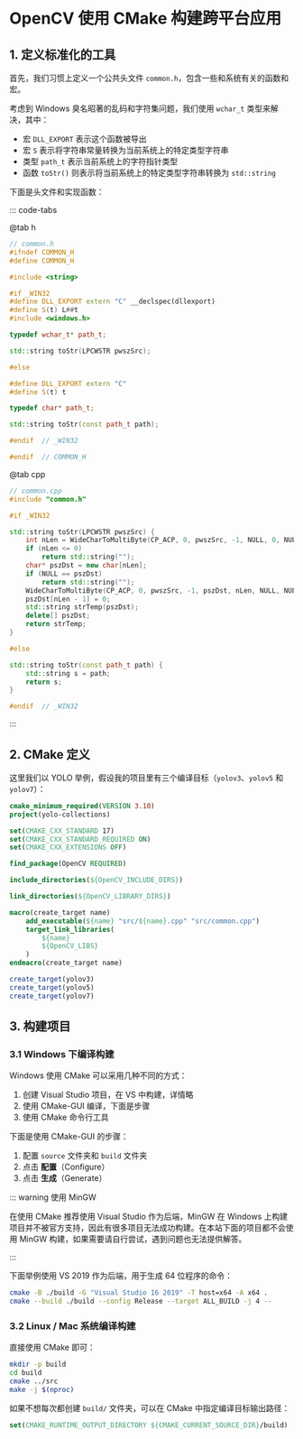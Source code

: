 # OpenCV 使用 CMake 构建跨平台应用

## 1. 定义标准化的工具

首先，我们习惯上定义一个公共头文件 `common.h`，包含一些和系统有关的函数和宏。

考虑到 Windows 臭名昭著的乱码和字符集问题，我们使用 `wchar_t` 类型来解决，其中：
- 宏 `DLL_EXPORT` 表示这个函数被导出
- 宏 `S` 表示将字符串常量转换为当前系统上的特定类型字符串
- 类型 `path_t` 表示当前系统上的字符指针类型
- 函数 `toStr()` 则表示将当前系统上的特定类型字符串转换为 `std::string`

下面是头文件和实现函数：

::: code-tabs

@tab h

```cpp
// common.h
#ifndef COMMON_H
#define COMMON_H

#include <string>

#if _WIN32
#define DLL_EXPORT extern "C" __declspec(dllexport)
#define S(t) L##t
#include <windows.h>

typedef wchar_t* path_t;

std::string toStr(LPCWSTR pwszSrc);

#else

#define DLL_EXPORT extern "C"
#define S(t) t

typedef char* path_t;

std::string toStr(const path_t path);

#endif  // _WIN32

#endif  // COMMON_H
```

@tab cpp

```cpp
// common.cpp
#include "common.h"

#if _WIN32

std::string toStr(LPCWSTR pwszSrc) {
    int nLen = WideCharToMultiByte(CP_ACP, 0, pwszSrc, -1, NULL, 0, NULL, NULL);
    if (nLen <= 0)
        return std::string("");
    char* pszDst = new char[nLen];
    if (NULL == pszDst)
        return std::string("");
    WideCharToMultiByte(CP_ACP, 0, pwszSrc, -1, pszDst, nLen, NULL, NULL);
    pszDst[nLen - 1] = 0;
    std::string strTemp(pszDst);
    delete[] pszDst;
    return strTemp;
}

#else

std::string toStr(const path_t path) {
    std::string s = path;
    return s;
}

#endif  // _WIN32
```

:::

## 2. CMake 定义

这里我们以 YOLO 举例，假设我的项目里有三个编译目标（`yolov3`、`yolov5` 和 `yolov7`）：

```cmake
cmake_minimum_required(VERSION 3.10)
project(yolo-collections)

set(CMAKE_CXX_STANDARD 17)
set(CMAKE_CXX_STANDARD_REQUIRED ON)
set(CMAKE_CXX_EXTENSIONS OFF)

find_package(OpenCV REQUIRED)

include_directories(${OpenCV_INCLUDE_DIRS})

link_directories(${OpenCV_LIBRARY_DIRS})

macro(create_target name)
    add_executable(${name} "src/${name}.cpp" "src/common.cpp")
    target_link_libraries(
        ${name}
        ${OpenCV_LIBS}
    )
endmacro(create_target name)

create_target(yolov3)
create_target(yolov5)
create_target(yolov7)
```

## 3. 构建项目

### 3.1 Windows 下编译构建

Windows 使用 CMake 可以采用几种不同的方式：
1. 创建 Visual Studio 项目，在 VS 中构建，详情略
2. 使用 CMake-GUI 编译，下面是步骤
3. 使用 CMake 命令行工具

下面是使用 CMake-GUI 的步骤：
1. 配置 `source` 文件夹和 `build` 文件夹
2. 点击 **配置**（Configure）
3. 点击 **生成**（Generate）

::: warning 使用 MinGW

在使用 CMake 推荐使用 Visual Studio 作为后端，MinGW 在 Windows 上构建项目并不被官方支持，因此有很多项目无法成功构建。在本站下面的项目都不会使用 MinGW 构建，如果需要请自行尝试，遇到问题也无法提供解答。

:::

下面举例使用 VS 2019 作为后端，用于生成 64 位程序的命令：

```bash
cmake -B ./build -G "Visual Studio 16 2019" -T host=x64 -A x64 .
cmake --build ./build --config Release --target ALL_BUILD -j 4 --
```

### 3.2 Linux / Mac 系统编译构建

直接使用 CMake 即可：

```bash
mkdir -p build
cd build
cmake ../src
make -j $(nproc)
```

如果不想每次都创建 `build/` 文件夹，可以在 CMake 中指定编译目标输出路径：

```cmake
set(CMAKE_RUNTIME_OUTPUT_DIRECTORY ${CMAKE_CURRENT_SOURCE_DIR}/build)
```
